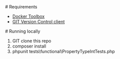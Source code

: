 <a name="requirements" />
# Requirements

* [Docker Toolbox](https://www.docker.com/products/docker-toolbox)
* [GIT Version Control client](https://git-scm.com/)

<a name="running-locally" />
# Running locally

1. GIT clone this repo
2. composer install
3. phpunit tests\functional\PropertyTypeIntTests.php